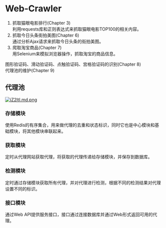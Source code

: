 # Web-Crawler
1. 抓取猫眼电影排行(Chapter 3)   
利用requests库和正则表达式来抓取猫眼电影TOP100的相关内容。  
2. 抓取今日头条街拍美图(Chapter 6)  
通过分析Ajax请求来抓取今日头条的街拍美图。  
3. 爬取淘宝商品(Chapter 7)  
用Selenium来模拟浏览器操作，抓取淘宝的商品信息。  

图形验证码、滑动验证码、点触验证码、宫格验证码的识别(Chapter 8)  
代理池的维护(Chapter 9)  

## 代理池  

[![iZ2ltI.md.png](https://s1.ax1x.com/2018/09/17/iZ2ltI.md.png)](https://imgchr.com/i/iZ2ltI)  

### 存储模块  
使用Redis的有序集合，用来做代理的去重和状态标识，同时它也是中心模块和基础模块，将其他模块串联起来。  
### 获取模块  
定时从代理网站获取代理，将获取的代理传递给存储模块，并保存到数据库。  
### 检测模块  
定时通过存储模块获取所有代理，并对代理进行检测，根据不同的检测结果对代理设置不同的标识。  
### 接口模块  
通过Web API提供服务接口，接口通过连接数据库并通过Web形式返回可用的代理。  